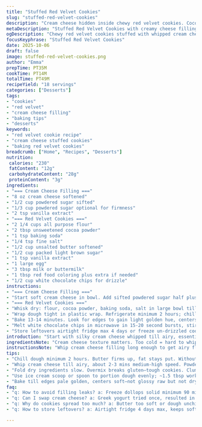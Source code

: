 ```yaml
---
title: "Stuffed Red Velvet Cookies"
slug: "stuffed-red-velvet-cookies"
description: "Cream cheese hidden inside chewy red velvet cookies. Cocoa and buttermilk flavors hint in dough. Sweet tang contrasts richness. Slightly tweaked sugar ratio for balance. Frozen dollops for clean encase. Baked till edges cradle color, not overdone. White chocolate drizzle for texture pop. Red food dye intensity adjustable; more for visual punch. Whipping cream cheese fluffy matters for lightness in bite. Dough chilling essential for control, reduces spread. Messy edges means filling leaked or dough too warm. Simple swaps: Greek yogurt for milk, powdered stevia for sugar with care. Butter can be browned first for nutty earthiness."
metaDescription: "Stuffed Red Velvet Cookies with creamy cheese filling, subtle cocoa notes, and bright red color. Chilling dough crucial to avoid spreading, bake till edges golden."
ogDescription: "Chewy red velvet cookies stuffed with whipped cream cheese. Chilled dough, watch edges color. White chocolate drizzle optional for texture pop."
focusKeyphrase: "Stuffed Red Velvet Cookies"
date: 2025-10-06
draft: false
image: stuffed-red-velvet-cookies.png
author: "Emma"
prepTime: PT35M
cookTime: PT14M
totalTime: PT49M
recipeYield: "18 servings"
categories: ["Desserts"]
tags:
- "cookies"
- "red velvet"
- "cream cheese filling"
- "baking tips"
- "desserts"
keywords:
- "red velvet cookie recipe"
- "cream cheese stuffed cookies"
- "baking red velvet cookies"
breadcrumb: ["Home", "Recipes", "Desserts"]
nutrition: 
 calories: "230"
 fatContent: "12g"
 carbohydrateContent: "28g"
 proteinContent: "3g"
ingredients:
- "=== Cream Cheese Filling ==="
- "8 oz cream cheese softened"
- "1/2 cup powdered sugar sifted"
- "1/3 cup powdered sugar optional for firmness"
- "2 tsp vanilla extract"
- "=== Red Velvet Cookies ==="
- "2 1/4 cups all purpose flour"
- "2 tbsp unsweetened cocoa powder"
- "1 tsp baking soda"
- "1/4 tsp fine salt"
- "1/2 cup unsalted butter softened"
- "1/2 cup packed light brown sugar"
- "1 tsp vanilla extract"
- "1 large egg"
- "3 tbsp milk or buttermilk"
- "1 tbsp red food coloring plus extra if needed"
- "1/2 cup white chocolate chips for drizzle"
instructions:
- "=== Cream Cheese Filling ==="
- "Start soft cream cheese in bowl. Add sifted powdered sugar half plus vanilla. Whip with hand mixer at medium-high 2-3 minutes till fluffy clouds form. Texture smooth, not grainy. Optional sugar in 1 tbsp increments for thicker hold if needed. Fill piping bag, squeeze 18 small dollops onto parchment. Freeze solid minimum 1½ hours to avoid melty mess later."
- "=== Red Velvet Cookies ==="
- "Whisk dry: flour, cocoa powder, baking soda, salt in large bowl till combined fully. No clumps, no streaks. In separate bowl, cream butter, brown sugar, vanilla high speed 2 minutes. Light and airy, slight pale color shift tells you it's ready. Add egg, milk, red dye. Mix 50 secs or more, scrape sides thrice. Dough bright red, slightly sticky but workable. Fold dry in slowly low speed. Use spatula near end if needed. If dough dull or pale, increase food dye tsp by tsp then mix once more."
- "Wrap dough tight in plastic wrap. Refrigerate minimum 2 hours; chilling firms fat, prevents too much spread. Preheat oven 350F meanwhile, line two sheets with parchment. Use ice cream scoop ~1.5 tbsp or regular tbsp to portion dough balls. Flatten each gently, nest a frozen cream cheese dollop in center, no cracks or leaks. Wrap dough fully around, seal edges carefully to avoid filling escape during bake. Place cookies spaced 2-3 inches apart - dough will flatten and widen."
- "Bake 13-14 minutes. Look for edges to gain light golden hue, centers still soft but not glossy raw. Aroma deepens, cocoa and vanilla notes mingle. Remove from oven, rest 5 minutes on pan for safe firming without breakage. Transfer to rack to cool completely."
- "Melt white chocolate chips in microwave in 15-20 second bursts, stirring each time to avoid scorching. Pour into small piping bag with ~1/8 inch tip. Zigzag drizzle fresh onto cooled cookies. Let solidify before stacking or serving."
- "Store leftovers airtight fridge max 4 days or freeze un-drizzled cookies for longer stash."
introduction: "Start with silky cream cheese whipped till airy, essential for pillowy filling. Dust that sugar right or face gritty mouthfeel. Red velvet dough? Needs cocoa but just hints, too much turns dark chocolate cookie - not want. Love puckering bite from buttermilk but milk works here fine in pinch. Dough chilling crucial. Tried skipping? Cookies ran wild in oven, edges burnt, centers flat raw. Patience here wins. Bake till edges crinkle brown but centers stay plump and soft. That visual syncs perfectly to chew texture. Drizzling white chocolate adds cut-through sweetness plus shiny looks, and makes these unmistakably festive. Tried plain sugar filling once - no. Red velvet needs that slight tang contrast, no compromise."
ingredientsNote: "Cream cheese texture matters. Too cold = hard to whip, lumpy. Room temp soft but not melting best. Powdered sugar sifted prevents gritty textures and eases fluffiness. Vanilla quality impacts aroma so use good stuff. For flour, all purpose is baseline, but cake flour swap lightens cookie if you want cakier feel. Cocoa powder must be unsweetened or cookie becomes bitter. Baking soda evenly distributes lift and subtle browning, salt amplifies chocolate flavors. Butter temperature controls spread; soft but firm, not greasy. Red dye - liquid, gel, powder all fine but gel concentrated, needs less volume. Milk swap: buttermilk adds tang, yogurt thins dough. White chocolate melting slowly prevents scorch and bloom. Parchment paper or silicone mats avoid sticking; metal sheets conduct heat more evenly."
instructionsNote: "Whip cream cheese filling long enough to get airy fluff, not just mix. Add powdered sugar gradually if you want stiff dollops that keep shape. Freeze solid so when encasing, no melting or oozing. Incorporate dry ingredients slowly to avoid overmix which toughens cookies; mix till just combined. Scrape bowl sides multiple times for homogenous dough, else dry streaks cause uneven baking. Chill dough minimum 2 hours to let butter firm and flavors meld. Form balls sized evenly; flatten around filling gently but seal fully - gaps leak filling. Cookies bake best on middle racks; bottoms crisp first, tops slowly brown. Visual cues > timer: edges colored, middles set but soft. Cool cookies on sheet briefly to set, then to wire rack cool - prevents soggy bottoms. Drizzle chocolate when cookies fully cooled or white chocolate melts unevenly or becomes greasy. Store properly - frosting picks fridge aromas otherwise."
tips:
- "Chill dough minimum 2 hours. Butter firms up, fat stays put. Without it, cookies spread too thin, edges darken quick. Dough sticky but manageable at fridge temp. Keeps shape around filling better. Tried baking right from mixing bowl—disaster. Cookie edges burnt, centers raw. Patience prevents waste."
- "Whip cream cheese till airy, about 2-3 mins medium-high speed. Powdered sugar sifted to avoid grit. Add extra sugar in small bits only if filling runs or feels loose. Dollops must freeze solid; warm filling oozes, messes edges. Freezer time minimum 90 minutes, no shortcuts."
- "Fold dry ingredients slow. Overmix breaks gluten—tough cookies. Clumps vanish but avoid whipping batter too long. Scrape bowl sides thrice, no dry streaks or white patches. Visual check: bright red, slightly sticky dough. If pale, add dye tsp by tsp, mix gently again before chilling."
- "Use ice cream scoop or spoon to portion dough evenly; ~1.5 tbsp works well. Flatten gently, nest frozen filling dollop in center. Seal edges fully; cracks cause leaks, messy bake. Pressure seal with fingers, pinch nice tight. Cookies bake best spaced 2-3 inches apart, expect some spread."
- "Bake till edges pale golden, centers soft—not glossy raw but not dry. Aroma rich cocoa vanilla invites close nose. Cooling: rest 5 min on pan, then rack full cool before chocolate drizzle. White chocolate melts fast; low heat, short bursts in microwave, stir often to avoid grainy or burnt patches."
faq:
- "q: How to avoid filling leaks? a: Freeze dollops solid minimum 90 mins. Seal dough tightly without cracks. Warm dough causes less control. Messy edges from filling oozing means seal fail or filling soft. Use plastic wrap tight before fridge."
- "q: Can I swap cream cheese? a: Greek yogurt tried once, resulted in runny filling, leaked badly; not recommended. Full-fat cream cheese best for structure. Maybe mascarpone if softer, but firm up first. Avoid watery subs."
- "q: Why do cookies spread too much? a: Butter too soft or dough unchilled. Chilling firms fat, slows spreading in oven. Skip chilling—cookies run wild, edges brown fast, centers underdone. Also check flour: too little makes slack dough."
- "q: How to store leftovers? a: Airtight fridge 4 days max, keeps soft filling safe. Freeze un-drizzled cookies longer term, drip topping breaks when frozen. Let thaw fully, drizzle fresh after if needed. Avoid fridge odors seeping in."

---
```


